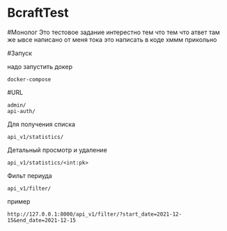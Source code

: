 # BcraftTest

#Монолог 
    Это тестовое задание интерестно тем что тем что атвет там же ывсе написано 
    от меня тока это написать в коде хммм прикольно  
    

#Запуск 
    
  надо запустить докер 
    
    docker-compose
    
    
#URL 
    
    admin/
    api-auth/
    
 Для получения списка    
    
    api_v1/statistics/
    
 Детальный просмотр  и удаление 
     
    api_v1/statistics/<int:pk>
    
 Фильт периуда 
    
    api_v1/filter/

пример 
    
    http://127.0.0.1:8000/api_v1/filter/?start_date=2021-12-15&end_date=2021-12-15
